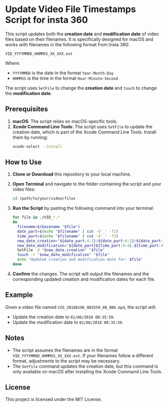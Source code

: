 
# Update Video File Timestamps Script for insta 360

This script updates both the **creation date** and **modification date** of video files based on their filenames. It is specifically designed for macOS and works with filenames in the following format from Insta 360:

```
VID_YYYYMMDD_HHMMSS_XX_XXX.ext
```

Where:
- `YYYYMMDD` is the date in the format `Year-Month-Day`
- `HHMMSS` is the time in the format `Hour-Minute-Second`

The script uses `SetFile` to change the **creation date** and `touch` to change the **modification date**.

## Prerequisites

1. **macOS**: The script relies on macOS-specific tools.
2. **Xcode Command Line Tools**: The script uses `SetFile` to update the creation date, which is part of the Xcode Command Line Tools. Install them by running:
   ```bash
   xcode-select --install
   ```

## How to Use

1. **Clone or Download** this repository to your local machine.

2. **Open Terminal** and navigate to the folder containing the script and your video files:
   ```bash
   cd /path/to/your/video/files
   ```

3. **Run the Script** by pasting the following command into your terminal:
   ```bash
   for file in ./VID_*.*
   do
     filename=$(basename "$file")
     date_part=$(echo "$filename" | cut -d'_' -f2)
     time_part=$(echo "$filename" | cut -d'_' -f3)
     new_date_creation="${date_part:4:2}/${date_part:6:2}/${date_part:0:4} ${time_part:0:2}:${time_part:2:2}:${time_part:4:2}"
     new_date_modification="${date_part}${time_part:0:4}.${time_part:4:2}"
     SetFile -d "$new_date_creation" "$file"
     touch -t "$new_date_modification" "$file"
     echo "Updated creation and modification date for: $file"
   done
   ```

4. **Confirm** the changes. The script will output the filenames and the corresponding updated creation and modification dates for each file.

## Example

Given a video file named `VID_20180106_003559_00_006.mp4`, the script will:
- Update the creation date to `01/06/2018 00:35:59`.
- Update the modification date to `01/06/2018 00:35:59`.

## Notes

- The script assumes the filenames are in the format `VID_YYYYMMDD_HHMMSS_XX_XXX.ext`. If your filenames follow a different format, adjustments to the script may be necessary.
- The `SetFile` command updates the creation date, but this command is only available on macOS after installing the Xcode Command Line Tools.

## License

This project is licensed under the MIT License.

